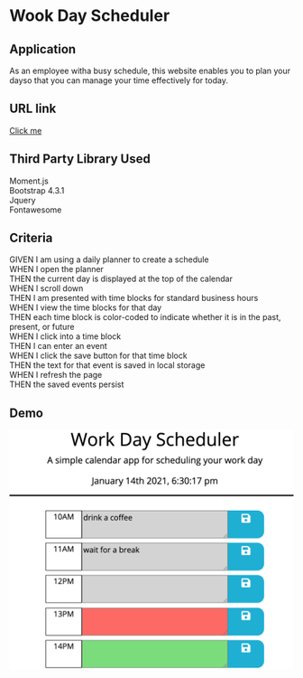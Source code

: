 # Wook Day Scheduler

## Application
As an employee witha busy schedule, this website enables you to plan your dayso that you can manage your time effectively for today.

## URL link
[Click me](https://garychen513.github.io/dayScheduler/)

## Third Party Library Used
Moment.js <br />
Bootstrap 4.3.1 <br />
Jquery <br />
Fontawesome <br />


## Criteria 
GIVEN I am using a daily planner to create a schedule <br />
WHEN I open the planner <br />
THEN the current day is displayed at the top of the calendar <br />
WHEN I scroll down <br />
THEN I am presented with time blocks for standard business hours <br />
WHEN I view the time blocks for that day <br />
THEN each time block is color-coded to indicate whether it is in the past, present, or future <br />
WHEN I click into a time block <br />
THEN I can enter an event <br />
WHEN I click the save button for that time block <br />
THEN the text for that event is saved in local storage <br />
WHEN I refresh the page <br />
THEN the saved events persist <br />

## Demo

![Demo](./demo/demo.png)

